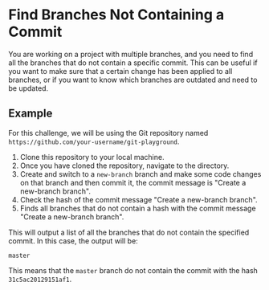 # Find Branches Not Containing a Commit

You are working on a project with multiple branches, and you need to find all the branches that do not contain a specific commit. This can be useful if you want to make sure that a certain change has been applied to all branches, or if you want to know which branches are outdated and need to be updated.

## Example

For this challenge, we will be using the Git repository named `https://github.com/your-username/git-playground`.

1. Clone this repository to your local machine.
2. Once you have cloned the repository, navigate to the directory.
3. Create and switch to a `new-branch` branch and make some code changes on that branch and then commit it, the commit message is "Create a new-branch branch".
4. Check the hash of the commit message "Create a new-branch branch".
5. Finds all branches that do not contain a hash with the commit message "Create a new-branch branch".

This will output a list of all the branches that do not contain the specified commit. In this case, the output will be:

```shell
master
```

This means that the `master` branch do not contain the commit with the hash `31c5ac20129151af1`.
